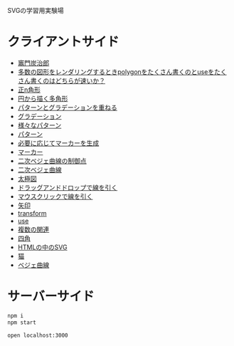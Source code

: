 SVGの学習用実験場

# クライアントサイド

- [竈門炭治郎](tanjiro/index.html)
- [多数の図形をレンダリングするときpolygonをたくさん書くのとuseをたくさん書くのはどちらが速いか？](polygon-vs-use.html)
- [正n角形](nangle.html)
- [円から描く多角形](polygon-from-circle.html)
- [パターンとグラデーションを重ねる](pattern-and-gradient.html)
- [グラデーション](gradient.html)
- [様々なパターン](various-patterns.html)
- [パターン](pattern.html)
- [必要に応じてマーカーを生成](gerenate-marker.html)
- [マーカー](marker.html)
- [二次ベジェ曲線の制御点](control-point-of-quadratic-bezier.html)
- [二次ベジェ曲線](quadratic-bezier.html)
- [太極図](tai-chi.html)
- [ドラッグアンドドロップで線を引く](drag-relation.html)
- [マウスクリックで線を引く](render-relation.html)
- [矢印](arrow.html)
- [transform](transform.html)
- [use](use.html)
- [複数の関連](multi-relations.html)
- [四角](draw-square.html)
- [HTMLの中のSVG](svg-in-html.html)
- [猫](cat.html)
- [ベジェ曲線](draw-bezier.html)

# サーバーサイド

```sh
npm i
npm start
```

`open localhost:3000`